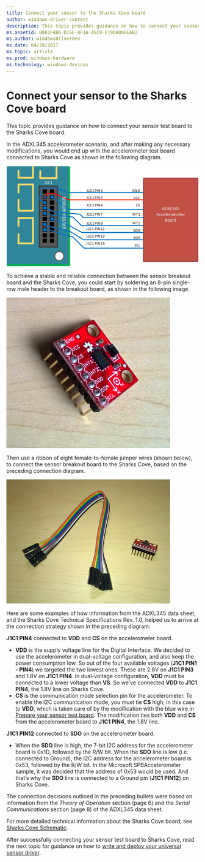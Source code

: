 ```yaml
---
title: Connect your sensor to the Sharks Cove board
author: windows-driver-content
description: This topic provides guidance on how to connect your sensor test board to the Sharks Cove board.
ms.assetid: B081F4B6-D15E-4F1A-A5C0-E19DA806EAB2
ms.author: windowsdriverdev
ms.date: 04/20/2017
ms.topic: article
ms.prod: windows-hardware
ms.technology: windows-devices
---
```


# Connect your sensor to the Sharks Cove board


This topic provides guidance on how to connect your sensor test board to the Sharks Cove board.

In the ADXL345 accelerometer scenario, and after making any necessary modifications, you would end up with the accelerometer test board connected to Sharks Cove as shown in the following diagram.

![connection diagram for sharks cove and the adxl345 accelerometer board.](images/sensor-header.png)

To achieve a stable and reliable connection between the sensor breakout board and the Sharks Cove, you could start by soldering an 8-pin single-row male header to the breakout board, as shown in the following image.

![image of adxl345 accelerometer breakout board, showing 8-pin, single-row male header.](images/adxl-header.png)

Then use a ribbon of eight female-to-female jumper wires (shown below), to connect the sensor breakout board to the Sharks Cove, based on the preceding connection diagram.

![adxl345 sensor brrakout board and an 8-wire female-to-female set of jumper wires.](images/snsr-n-jumpers.png)

Here are some examples of how information from the ADXL345 data sheet, and the Sharks Cove Technical Specifications Rev. 1.0, helped us to arrive at the connection strategy shown in the preceding diagram:

**J1C1 PIN4** connected to **VDD** and **CS** on the accelerometer board.

-   **VDD** is the supply voltage line for the Digital Interface. We decided to use the accelerometer in dual-voltage configuration, and also keep the power consumption low. So out of the four available voltages (**J1C1 PIN1 - PIN4**) we targeted the two lowest ones. These are 2.8V on **J1C1 PIN3** and 1.8V on **J1C1 PIN4**. In dual-voltage configuration, **VDD** must be connected to a lower voltage than **VS**. So we’ve connected **VDD** to **J1C1 PIN4**, the 1.8V line on Sharks Cove.
-   **CS** is the communication mode selection pin for the accelerometer. To enable the I2C communication mode, you must tie **CS** high, in this case to **VDD**, which is taken care of by the modification with the blue wire in [Prepare your sensor test board](prepare-your-sensor-test-board.md). The modification ties both **VDD** and **CS** from the accelerometer board to **J1C1 PIN4**, the 1.8V line.

**J1C1 PIN12** connected to **SDO** on the accelerometer board.

-   When the **SDO** line is high, the 7-bit I2C address for the accelerometer board is 0x1D, followed by the R/W bit. When the **SDO** line is low (i.e. connected to Ground), the I2C address for the accelerometer board is 0x53, followed by the R/W bit. In the Microsoft SPBAccelerometer sample, it was decided that the address of 0x53 would be used. And that’s why the **SDO** line is connected to a Ground pin (**J1C1 PIN12**) on Sharks Cove.

The connection decisions outlined in the preceding bullets were based on information from the *Theory of Operation* section (page 6) and the *Serial Communications* section (page 8) of the ADXL345 data sheet.

For more detailed technical information about the Sharks Cove board, see [Sharks Cove Schematic](http://firmware.intel.com/sites/default/files/Sharks_Cove_Schematic.pdf).

After successfully connecting your sensor test board to Sharks Cove, read the next topic for guidance on how to [write and deploy your universal sensor driver](write-and-deploy-your-universal-sensor-driver.md).

 

 




